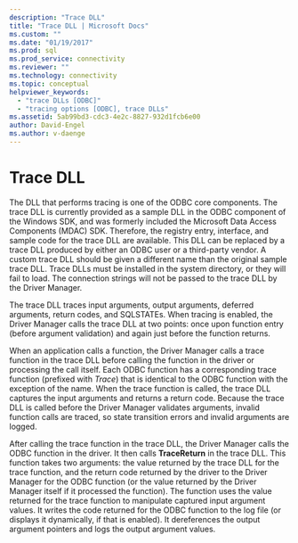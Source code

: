 ```yaml
---
description: "Trace DLL"
title: "Trace DLL | Microsoft Docs"
ms.custom: ""
ms.date: "01/19/2017"
ms.prod: sql
ms.prod_service: connectivity
ms.reviewer: ""
ms.technology: connectivity
ms.topic: conceptual
helpviewer_keywords: 
  - "trace DLLs [ODBC]"
  - "tracing options [ODBC], trace DLLs"
ms.assetid: 5ab99bd3-cdc3-4e2c-8827-932d1fcb6e00
author: David-Engel
ms.author: v-daenge
---
```

# Trace DLL
The DLL that performs tracing is one of the ODBC core components. The trace DLL is currently provided as a sample DLL in the ODBC component of the Windows SDK, and was formerly included the Microsoft Data Access Components (MDAC) SDK. Therefore, the registry entry, interface, and sample code for the trace DLL are available. This DLL can be replaced by a trace DLL produced by either an ODBC user or a third-party vendor. A custom trace DLL should be given a different name than the original sample trace DLL. Trace DLLs must be installed in the system directory, or they will fail to load. The connection strings will not be passed to the trace DLL by the Driver Manager.  
  
 The trace DLL traces input arguments, output arguments, deferred arguments, return codes, and SQLSTATEs. When tracing is enabled, the Driver Manager calls the trace DLL at two points: once upon function entry (before argument validation) and again just before the function returns.  
  
 When an application calls a function, the Driver Manager calls a trace function in the trace DLL before calling the function in the driver or processing the call itself. Each ODBC function has a corresponding trace function (prefixed with *Trace*) that is identical to the ODBC function with the exception of the name. When the trace function is called, the trace DLL captures the input arguments and returns a return code. Because the trace DLL is called before the Driver Manager validates arguments, invalid function calls are traced, so state transition errors and invalid arguments are logged.  
  
 After calling the trace function in the trace DLL, the Driver Manager calls the ODBC function in the driver. It then calls **TraceReturn** in the trace DLL. This function takes two arguments: the value returned by the trace DLL for the trace function, and the return code returned by the driver to the Driver Manager for the ODBC function (or the value returned by the Driver Manager itself if it processed the function). The function uses the value returned for the trace function to manipulate captured input argument values. It writes the code returned for the ODBC function to the log file (or displays it dynamically, if that is enabled). It dereferences the output argument pointers and logs the output argument values.
